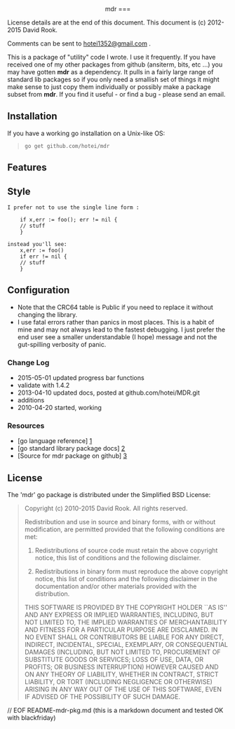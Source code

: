 <center>
mdr
===
</center>

License details are at the end of this document. 
This document is (c) 2012-2015 David Rook.

Comments can be sent to <hotei1352@gmail.com> .

This is a package of "utility" code I wrote.  I use it frequently.  If you have
received one of my other packages from github (ansiterm, bits, etc ...) you may have
gotten __mdr__ as a dependency.  It pulls in a fairly large range of standard lib
packages so if you only need a smallish set of things it might make sense to just
copy them individually or possibly make a package subset from __mdr__.  If you find it
useful - or find a bug - please send an email.  

## Installation

If you have a working go installation on a Unix-like OS:

> ```go get github.com/hotei/mdr```

## Features

## Style

```
I prefer not to use the single line form :

	if x,err := foo(); err != nil {
	// stuff
	}

instead you'll see:
	x,err := foo()
	if err != nil {
	// stuff
	}
```

## Configuration

* Note that the CRC64 table is Public if you need to replace it without changing
the library.
* I use fatal errors rather than panics in most places.  This is a habit of mine and may
not always lead to the fastest debugging.  I just prefer the end user see a smaller
understandable (I hope) message and not the gut-spilling verbosity of panic.

### Change Log

* 2015-05-01 updated progress bar functions
 * validate with 1.4.2
* 2013-04-10 updated docs, posted at github.com/hotei/MDR.git
* additions
* 2010-04-20 started, working

### Resources

* [go language reference] [1] 
* [go standard library package docs] [2]
* [Source for mdr package on github] [3]

[1]: http://golang.org/ref/spec/ "go reference spec"
[2]: http://golang.org/pkg/ "go package docs"
[3]: http://github.com/hotei/mdr "github.com/hotei/mdr"


License
-------
The 'mdr' go package is distributed under the Simplified BSD License:

> Copyright (c) 2010-2015 David Rook. All rights reserved.
> 
> Redistribution and use in source and binary forms, with or without modification, are
> permitted provided that the following conditions are met:
> 
>    1. Redistributions of source code must retain the above copyright notice, this list of
>       conditions and the following disclaimer.
> 
>    2. Redistributions in binary form must reproduce the above copyright notice, this list
>       of conditions and the following disclaimer in the documentation and/or other materials
>       provided with the distribution.
> 
> THIS SOFTWARE IS PROVIDED BY THE COPYRIGHT HOLDER ``AS IS'' AND ANY EXPRESS OR IMPLIED
> WARRANTIES, INCLUDING, BUT NOT LIMITED TO, THE IMPLIED WARRANTIES OF MERCHANTABILITY AND
> FITNESS FOR A PARTICULAR PURPOSE ARE DISCLAIMED. IN NO EVENT SHALL <COPYRIGHT HOLDER> OR
> CONTRIBUTORS BE LIABLE FOR ANY DIRECT, INDIRECT, INCIDENTAL, SPECIAL, EXEMPLARY, OR
> CONSEQUENTIAL DAMAGES (INCLUDING, BUT NOT LIMITED TO, PROCUREMENT OF SUBSTITUTE GOODS OR
> SERVICES; LOSS OF USE, DATA, OR PROFITS; OR BUSINESS INTERRUPTION) HOWEVER CAUSED AND ON
> ANY THEORY OF LIABILITY, WHETHER IN CONTRACT, STRICT LIABILITY, OR TORT (INCLUDING
> NEGLIGENCE OR OTHERWISE) ARISING IN ANY WAY OUT OF THE USE OF THIS SOFTWARE, EVEN IF
> ADVISED OF THE POSSIBILITY OF SUCH DAMAGE.

// EOF README-mdr-pkg.md  (this is a markdown document and tested OK with blackfriday)